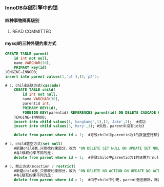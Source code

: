 ### InnoDB存储引擎中的锁



#### 四种事物隔离级别

1. READ COMMITTED



















































#### mysql的三种外键约束方式

```sql
CREATE TABLE parent(
	id int not null,
	name VARCHAR(30),
	PRIMARY key(id)
)ENGINE=INNODB;
insert into parent values(1,'p1'),(2,'p2');

# 1、child级联方式(cascade)
	CREATE TABLE child(
		id int not null,
		name VARCHAR(30),
		parentid int,
		PRIMARY KEY(id),
		FOREIGN KEY(parentid) REFERENCES parent(id) ON DELETE CASCADE ON UPDATE CASCADE
	)ENGINE=INNODB;
	insert into child values(1,'kangkang',1),(2,'Jake',2);  #成功
	insert into child values(3,'Mary',3); #失败，parent中没有id为3

	delete from parent where id = 1;  #导致child中parentid为1的数据整行都会被删除

# 2、child置空方式(set null)
	#新建child表,只修改约束部分，改为 "ON DELETE SET NULL ON UPDATE SET NULL"
	#与1级联约束不同的是：
	delete from parent where id = 1;  #导致child中parentid为1的值置为‘null’

# 3、禁止方式(noaction / restrict)
	#新建child表,只修改约束部分，改为 "ON DELETE NO ACTION ON UPDATE NO ACTION"
	#与1级联约束不同的是：
	delete from parent where id = 1;  #由于child中引用，parent无法删除，除非child中没有此引用
```























